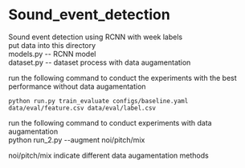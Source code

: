 # Sound_event_detection
Sound event detection using RCNN with week labels  
put data into this directory  
models.py  -- RCNN model   
dataset.py -- dataset process with data augamentation  


run the following command to conduct the experiments with the best performance without data augamentation   

    python run.py train_evaluate configs/baseline.yaml data/eval/feature.csv data/eval/label.csv 


run the following command to conduct experiments with data augamentation  
python run_2.py --augment noi/pitch/mix

noi/pitch/mix indicate different data augamentation methods
